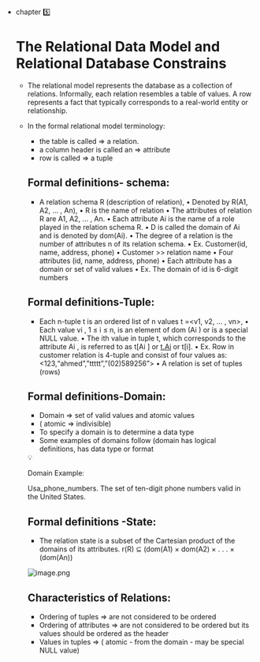 - chapter 5️⃣
    
    # The Relational Data Model and Relational Database Constrains
    
    - The relational model represents the database as
    a collection of relations. Informally, each relation
    resembles a table of values. A row represents a
    fact that typically corresponds to a real-world
    entity or relationship.
    - In the formal relational model terminology:
        - the table is called ⇒ a relation.
        - a column header is called an ⇒ attribute
        - row is called ⇒ a tuple
        
        ## Formal definitions- schema:
        
        - A relation schema R (description of relation),
        • Denoted by R(A1, A2, ... , An),
        • R is the name of relation
        • The attributes of relation R are A1, A2, ... , An.
        • Each attribute Ai is the name of a role played in the relation schema R.
        • D is called the domain of Ai and is denoted by dom(Ai).
        • The degree of a relation is the number of attributes n of its relation schema.
        • Ex. Customer(id, name, address, phone)
        • Customer >> relation name
        • Four attributes (id, name, address, phone)
        • Each attribute has a domain or set of valid values
        • Ex. The domain of id is 6-digit numbers
        
        ## Formal definitions-Tuple:
        
        - Each n-tuple t is an ordered list of n values t =<v1, v2, ... , vn>,
        • Each value vi , 1 ≤ i ≤ n, is an element of dom (Ai ) or is a special NULL
        value.
        • The ith value in tuple t, which corresponds to the attribute Ai , is
        referred to as t[Ai ] or [t.Ai](http://t.ai/) or t[i].
        • Ex. Row in customer relation is 4-tuple and consist of four values as:
                  <123,“ahmed”,”ttttt”,”(02)589256”>
        • A relation is set of tuples (rows)
        
        ## Formal definitions-Domain:
        
        - Domain ⇒ set of valid values and atomic values
        - ( atomic ⇒ indivisible)
        - To specify a domain is to determine a data type
        - Some examples of domains follow (domain has logical definitions, has data type or format
        
        <aside>
        💡
        
        Domain Example:
        
        Usa_phone_numbers. The set of ten-digit phone        numbers valid in the United
        States.
        
        </aside>
        
        ## Formal definitions -State:
        
        - The relation state is a subset of the Cartesian product of the
        domains of its attributes.  r(R) ⊆ (dom(A1) × dom(A2) × . . . × (dom(An))
        
        ![image.png](https://prod-files-secure.s3.us-west-2.amazonaws.com/39d1ff33-6ebf-4a5f-8e1f-5bd0318db249/04a69f91-249b-4d8c-9dee-12dd362b19e6/image.png)
        
        ## Characteristics of Relations:
        
        - Ordering of tuples ⇒ are not considered to be ordered
        - Ordering of attributes ⇒ are not considered to be ordered but its values should be ordered as the header
        - Values in tuples ⇒ ( atomic - from the domain - may be special NULL value)

